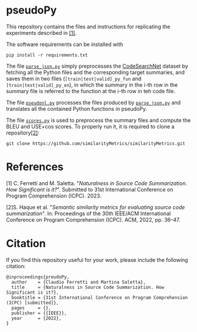 # pseudoPy

This repository contains the files and instructions for replicating the experiments described in [[1]](#1).

The software requirements can be installed with 
    
    pip install -r requirements.txt

The file [`parse_json.py`](./parse_json.py) simply preprocesses the [CodeSearchNet](https://github.com/microsoft/CodeXGLUE/tree/main/Code-Text/code-to-text) dataset by fetching all the Python files and the corresponding target summaries, and saves them in two files (`[train|test|valid]_py_fun` and `[train|test|valid]_py_en`), in which the summary in the i-th row in the summary file is referred to the function at the i-th row in teh code file.

The file [`pseudonl.py`](./pseudonl.py) processes the files produced by [`parse_json.py`](./parse_json.py) and translates all the contained Python functions in pseudoPy.

The file [`scores.py`](./scores.py) is used to preprocess the summary files and compute the BLEU and USE+cos scores.
To properly run it, it is required to clone a repository[[2]](#2): 

    git clone https://github.com/similarityMetrics/similarityMetrics.git

# References

<a id="1">[1]</a> C. Ferretti and M. Saletta. "*Naturalness in Source Code Summarization. How Significant is it?*". Submitted to 31st International Conference on Program Comprehension (ICPC). 2023.

<a id="2">[2]</a>S. Haque et al. "*Semantic similarity metrics for evaluating source code summarization*". In: Proceedings of the 30th IEEE/ACM International Conference on Program Comprehension (ICPC). ACM, 2022, pp. 36–47.

# Citation

If you find this repository useful for your work, please include the following citation:

```
@inproceedings{preudoPy,
  author    = {Claudio Ferretti and Martina Saletta},
  title     = {Naturalness in Source Code Summarization. How Significant is it?},
  booktitle = {31st International Conference on Program Comprehension (ICPC) [submitted]},
  pages     = {},
  publisher = {{IEEE}},
  year      = {2022},
}
```
